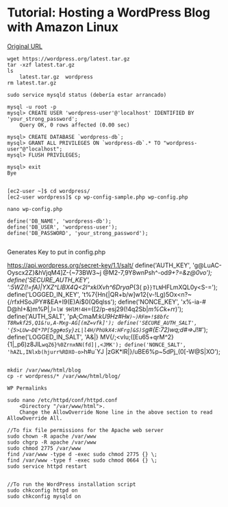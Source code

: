 # Tutorial: Hosting a WordPress Blog with Amazon Linux
[Original URL](http://docs.aws.amazon.com/AWSEC2/latest/UserGuide/hosting-wordpress.html)  


```
wget https://wordpress.org/latest.tar.gz
tar -xzf latest.tar.gz
ls
	latest.tar.gz  wordpress
rm latest.tar.gz

sudo service mysqld status (debería estar arrancado)

mysql -u root -p
mysql> CREATE USER 'wordpress-user'@'localhost' IDENTIFIED BY 'your_strong_password';
	Query OK, 0 rows affected (0.00 sec)

mysql> CREATE DATABASE `wordpress-db`;
mysql> GRANT ALL PRIVILEGES ON `wordpress-db`.* TO "wordpress-user"@"localhost";
mysql> FLUSH PRIVILEGES;

mysql> exit
Bye


[ec2-user ~]$ cd wordpress/
[ec2-user wordpress]$ cp wp-config-sample.php wp-config.php

nano wp-config.php

define('DB_NAME', 'wordpress-db');
define('DB_USER', 'wordpress-user');
define('DB_PASSWORD', 'your_strong_password');


```

Generates Key to put in config.php

https://api.wordpress.org/secret-key/1.1/salt/
define('AUTH_KEY',         'g@LuAC-Oyscx2Z}&hVjqM4]Z-{~73BW3~j @M2-7,9Y8wnPsh^-od*9+?=&z@0vo');
define('SECURE_AUTH_KEY',  ':5WZ(!=fA)|YXZ^LIBX4Q<2I^xklXvh^6DryaP*{3( p}`}TLN`HFLmXQL0y<S-=');
define('LOGGED_IN_KEY',    't%7{Hn{|QR+b/w]w12{v-!Lg)5Ox<n?~{/rfxHSoJPY#&EA+I9(E)Ai$0(Q6qlss');
define('NONCE_KEY',        'x%-ia-# D@hI+&)m%P|,l=`lW 9HlM!4H`={[2/p-esj29(!4q2Sb|*m%Ck+r*r)');
define('AUTH_SALT',        'pA;Cma*M:kU9Hz#H`W)~)RFm+!$8bfc T8Rwkf25,Q1&!u,A-Mxg-AG[(mZ=vfk]');
define('SECURE_AUTH_SALT', '{5>LUw~DE*7P[5gg#oSy}zL|l4H/PhUkX4:HFrg]&S)S`g#{E:72)wq;d#=>J!*#');
define('LOGGED_IN_SALT',   'A&|} MV{/;<vIu;([Eu65+qrM^2}{1|_p6)z8JlL`wqZ6}%0ZrnxNN(fd]|,<JMK');
define('NONCE_SALT',       'hAZL,INlxb(hjurr%RDXO-o>`h#u`YJ |zGK*lR|}/uBE6%p~5dPj_(0[-W@S|XO');

```

mkdir /var/www/html/blog
cp -r wordpress/* /var/www/html/blog/

WP Permalinks

sudo nano /etc/httpd/conf/httpd.conf
	<Directory "/var/www/html">.
	Change the AllowOverride None line in the above section to read AllowOverride All.

//To fix file permissions for the Apache web server
sudo chown -R apache /var/www
sudo chgrp -R apache /var/www
sudo chmod 2775 /var/www
find /var/www -type d -exec sudo chmod 2775 {} \;
find /var/www -type f -exec sudo chmod 0664 {} \;
sudo service httpd restart


//To run the WordPress installation script
sudo chkconfig httpd on
sudo chkconfig mysqld on

```

